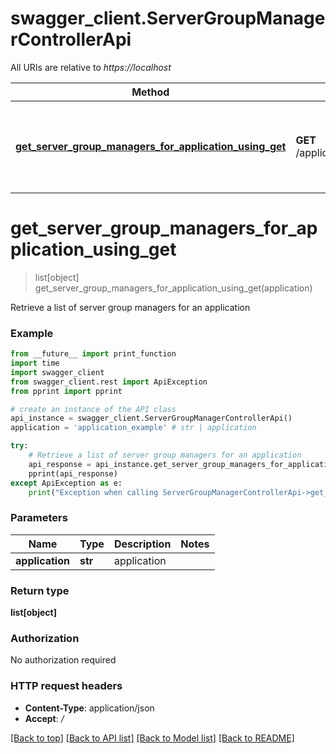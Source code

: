 # swagger_client.ServerGroupManagerControllerApi

All URIs are relative to *https://localhost*

Method | HTTP request | Description
------------- | ------------- | -------------
[**get_server_group_managers_for_application_using_get**](ServerGroupManagerControllerApi.md#get_server_group_managers_for_application_using_get) | **GET** /applications/{application}/serverGroupManagers | Retrieve a list of server group managers for an application


# **get_server_group_managers_for_application_using_get**
> list[object] get_server_group_managers_for_application_using_get(application)

Retrieve a list of server group managers for an application

### Example
```python
from __future__ import print_function
import time
import swagger_client
from swagger_client.rest import ApiException
from pprint import pprint

# create an instance of the API class
api_instance = swagger_client.ServerGroupManagerControllerApi()
application = 'application_example' # str | application

try:
    # Retrieve a list of server group managers for an application
    api_response = api_instance.get_server_group_managers_for_application_using_get(application)
    pprint(api_response)
except ApiException as e:
    print("Exception when calling ServerGroupManagerControllerApi->get_server_group_managers_for_application_using_get: %s\n" % e)
```

### Parameters

Name | Type | Description  | Notes
------------- | ------------- | ------------- | -------------
 **application** | **str**| application | 

### Return type

**list[object]**

### Authorization

No authorization required

### HTTP request headers

 - **Content-Type**: application/json
 - **Accept**: */*

[[Back to top]](#) [[Back to API list]](../README.md#documentation-for-api-endpoints) [[Back to Model list]](../README.md#documentation-for-models) [[Back to README]](../README.md)

